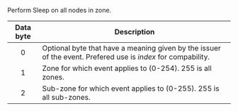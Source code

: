 Perform Sleep on all nodes in zone. 

 | Data byte | Description                                                         | 
 | :---------: | -----------                                                         | 
 | 0         | Optional byte that have a meaning given by the issuer of the event. Prefered use is _index_ for compability. | 
 | 1         | Zone for which event applies to (0-254). 255 is all zones.          | 
 | 2         | Sub-zone for which event applies to (0-255). 255 is all sub-zones.  | 

